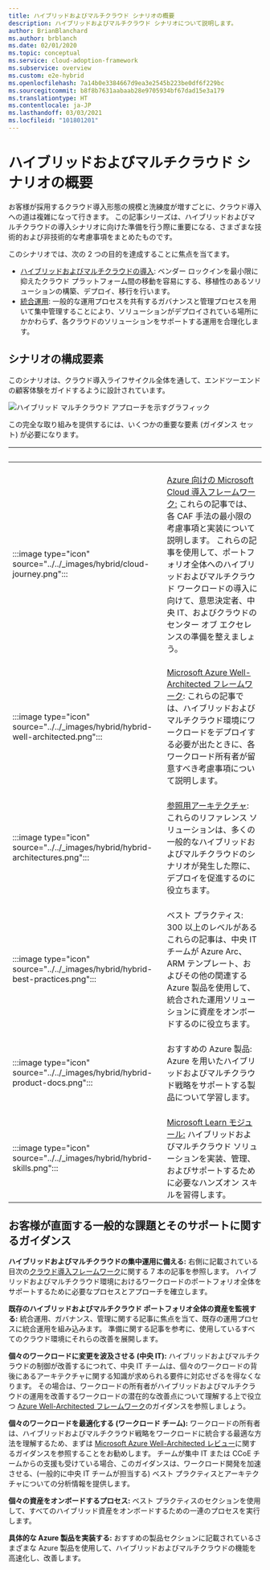 ```yaml
---
title: ハイブリッドおよびマルチクラウド シナリオの概要
description: ハイブリッドおよびマルチクラウド シナリオについて説明します。
author: BrianBlanchard
ms.author: brblanch
ms.date: 02/01/2020
ms.topic: conceptual
ms.service: cloud-adoption-framework
ms.subservice: overview
ms.custom: e2e-hybrid
ms.openlocfilehash: 7a14b0e3384667d9ea3e2545b223be0df6f229bc
ms.sourcegitcommit: b8f8b7631aabaab28e9705934bf67dad15e3a179
ms.translationtype: HT
ms.contentlocale: ja-JP
ms.lasthandoff: 03/03/2021
ms.locfileid: "101801201"
---
```

# <a name="introduction-to-the-hybrid-and-multicloud-scenario"></a>ハイブリッドおよびマルチクラウド シナリオの概要

お客様が採用するクラウド導入形態の規模と洗練度が増すごとに、クラウド導入への道は複雑になって行きます。 この記事シリーズは、ハイブリッドおよびマルチクラウドの導入シナリオに向けた準備を行う際に重要になる、さまざまな技術的および非技術的な考慮事項をまとめたものです。

このシナリオでは、次の 2 つの目的を達成することに焦点を当てます。

- [ハイブリッドおよびマルチクラウドの導入](./index.md): ベンダー ロックインを最小限に抑えたクラウド プラットフォーム間の移動を容易にする、移植性のあるソリューションの構築、デプロイ、移行を行います。
- [統合運用](./unified-operations.md): 一般的な運用プロセスを共有するガバナンスと管理プロセスを用いて集中管理することにより、ソリューションがデプロイされている場所にかかわらず、各クラウドのソリューションをサポートする運用を合理化します。

## <a name="components-of-the-scenario"></a>シナリオの構成要素

このシナリオは、クラウド導入ライフサイクル全体を通して、エンドツーエンドの顧客体験をガイドするように設計されています。

![ハイブリッド マルチクラウド アプローチを示すグラフィック](../../_images/hybrid/hybrid-multicloud-approach.png)

この完全な取り組みを提供するには、いくつかの重要な要素 (ガイダンス セット) が必要になります。

| <span title="アイコン">&nbsp;</span> | <span title="説明">&nbsp;</span> |
|--|--|
| <br> :::image type="icon" source="../../_images/hybrid/cloud-journey.png"::: | <br> [Azure 向けの Microsoft Cloud 導入フレームワーク:](../../get-started/index.md) これらの記事では、各 CAF 手法の最小限の考慮事項と実装について説明します。 これらの記事を使用して、ポートフォリオ全体へのハイブリッドおよびマルチクラウド ワークロードの導入に向けて、意思決定者、中央 IT、およびクラウドのセンター オブ エクセレンスの準備を整えましょう。 |
| <br> :::image type="icon" source="../../_images/hybrid/hybrid-well-architected.png"::: | <br> [Microsoft Azure Well-Architected フレームワーク](/azure/architecture/framework/): これらの記事では、ハイブリッドおよびマルチクラウド環境にワークロードをデプロイする必要が出たときに、各ワークロード所有者が留意すべき考慮事項について説明します。 |
| <br> :::image type="icon" source="../../_images/hybrid/hybrid-architectures.png"::: | <br> [参照用アーキテクチャ](/azure/architecture/browse/): これらのリファレンス ソリューションは、多くの一般的なハイブリッドおよびマルチクラウドのシナリオが発生した際に、デプロイを促進するのに役立ちます。 |
| <br> :::image type="icon" source="../../_images/hybrid/hybrid-best-practices.png"::: | <br> ベスト プラクティス: 300 以上のレベルがあるこれらの記事は、中央 IT チームが Azure Arc、ARM テンプレート、およびその他の関連する Azure 製品を使用して、統合された運用ソリューションに資産をオンボードするのに役立ちます。 |
| <br> :::image type="icon" source="../../_images/hybrid/hybrid-product-docs.png"::: | <br> おすすめの Azure 製品: Azure を用いたハイブリッドおよびマルチクラウド戦略をサポートする製品について学習します。 |
| <br> :::image type="icon" source="../../_images/hybrid/hybrid-skills.png"::: | <br> [Microsoft Learn モジュール:](/learn/azure/) ハイブリッドおよびマルチクラウド ソリューションを実装、管理、およびサポートするために必要なハンズオン スキルを習得します。 |

## <a name="common-customer-challenges-and-supporting-guidance"></a>お客様が直面する一般的な課題とそのサポートに関するガイダンス

**ハイブリッドおよびマルチクラウドの集中運用に備える:** 右側に記載されている目次の[クラウド導入フレームワーク](../../get-started/index.md)に関する 7 本の記事を参照します。 ハイブリッドおよびマルチクラウド環境におけるワークロードのポートフォリオ全体をサポートするために必要なプロセスとアプローチを確立します。

**既存のハイブリッドおよびマルチクラウド ポートフォリオ全体の資産を監視する:** 統合運用、ガバナンス、管理に関する記事に焦点を当て、既存の運用プロセスに統合運用を組み込みます。 準備に関する記事を参考に、使用しているすべてのクラウド環境にそれらの改善を展開します。

**個々のワークロードに変更を波及させる (中央 IT):** ハイブリッドおよびマルチクラウドの制御が改善するにつれて、中央 IT チームは、個々のワークロードの背後にあるアーキテクチャに関する知識が求められる要件に対応せざるを得なくなります。 その場合は、ワークロードの所有者がハイブリッドおよびマルチクラウドの運用を改善するワークロードの潜在的な改善点について理解する上で役立つ [Azure Well-Architected フレームワーク](/azure/architecture/framework/)のガイダンスを参照しましょう。

**個々のワークロードを最適化する (ワークロード チーム):** ワークロードの所有者は、ハイブリッドおよびマルチクラウド戦略をワークロードに統合する最適な方法を理解するため、まずは [Microsoft Azure Well-Architected レビュー](/assessments/?id=azure-architecture-review&mode=pre-assessment)に関するガイダンスを参照することをお勧めします。 チームが集中 IT または CCoE チームからの支援も受けている場合、このガイダンスは、ワークロード開発を加速させる、(一般的に中央 IT チームが担当する) ベスト プラクティスとアーキテクチャについての分析情報を提供します。

**個々の資産をオンボードするプロセス:** ベスト プラクティスのセクションを使用して、すべてのハイブリッド資産をオンボードするための一連のプロセスを実行します。

**具体的な Azure 製品を実装する:** おすすめの製品セクションに記載されているさまざまな Azure 製品を使用して、ハイブリッドおよびマルチクラウドの機能を高速化し、改善します。
